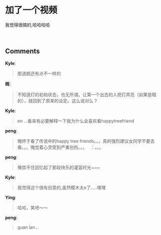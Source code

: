 # 加了一个视频

<div id="msgcns!9884D0A402622CB2!2862" class="bvMsg">我觉得很搞的,哈哈哈哈<br /><br /><br /></div>

## Comments

**Kyle**:
> 那道题还有点不一样的

**晖**:
> 不知道灯的初始状态，也无所谓。让第一个出去的人把灯弄亮（如果是暗的），就回到了原来的设定。这么说对么？

**Kyle**:
> en ...看来有必要解释一下我为什么会喜欢看happytreefriend

**peng**:
> 俺终于看了传说中的happy tree friends。。。真的强烈建议女同学不要去看。。。俺觉着心灵受到严重创伤。。。 
 
：。。。

**peng**:
> 俺禁不住回忆起了那段快乐的灌篮时光~~~ 
 
 

**Kyle**:
> 我觉得这个很有创意的,虽然樱木太e了.....嘿嘿

**Ying**:
> 哈哈，笑喷～～

**peng**:
> guan lan...

